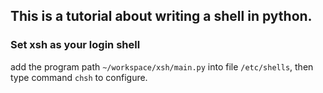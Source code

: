 ## This is a tutorial about writing a shell in python.

### Set xsh as your login shell
add the program path `~/workspace/xsh/main.py` into file `/etc/shells`, then type command `chsh` to configure.
